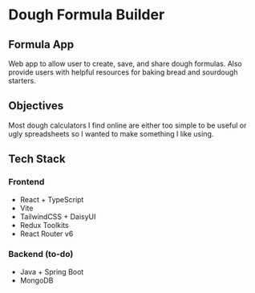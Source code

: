# Dough Formula Builder

## Formula App
Web app to allow user to create, save, and share dough formulas. Also provide users with helpful resources for 
baking bread and sourdough starters.

## Objectives
Most dough calculators I find online are either too simple to be useful or ugly spreadsheets so I wanted to make something I like using.

## Tech Stack

### Frontend
- React + TypeScript
- Vite
- TailwindCSS + DaisyUI
- Redux Toolkits
- React Router v6

### Backend (to-do)
- Java + Spring Boot
- MongoDB